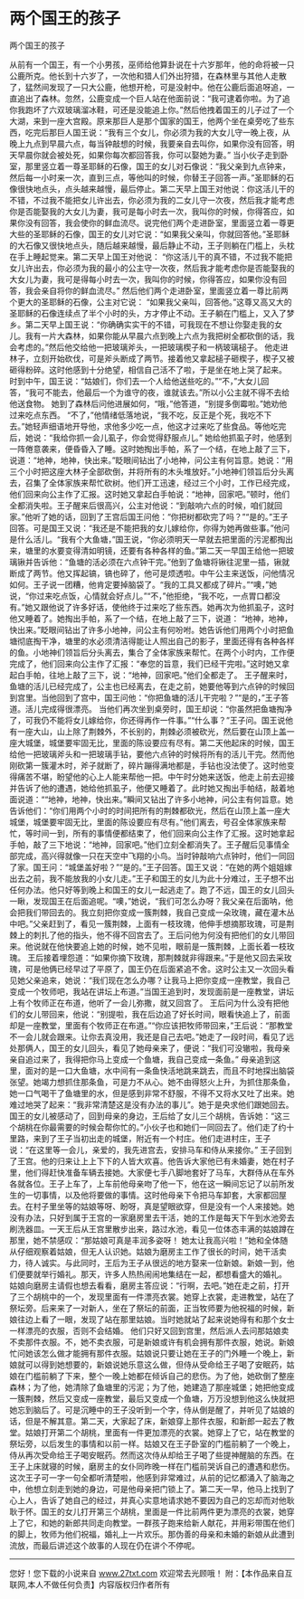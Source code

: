 # 两个国王的孩子

两个国王的孩子 

从前有一个国王，有一个小男孩，巫师给他算卦说在十六岁那年，他的命将被一只公鹿所克。他长到十六岁了，一次他和猎人们外出狩猎，在森林里与其他人走散了，猛然间发现了一只大公鹿，他想开枪，可是没射中。他在公鹿后面追呀追，一直追出了森林。忽然，公鹿变成一个巨人站在他面前说：“我可逮着你啦。为了追你我跑坏了六双玻璃溜冰鞋，可还是没能追上你。”然后他拽着国王的儿子过了一个大湖，来到一座大宫殿。原来那巨人是那个国家的国王，他两个坐在桌旁吃了些东西，吃完后那巨人国王说：“我有三个女儿，你必须为我的大女儿守一晚上夜，从晚上九点到早晨六点，每当钟敲想的时候，我要亲自去叫你，如果你没有回答，明天早晨你就会被处死，如果你每次都回答我，你可以娶她为妻。” 
当小伙子走到卧室，那里竖立着一尊圣耶稣的石像，国王的女儿对石像说：“我父亲到九点钟来，然后每一小时来一次，直到三点，等他叫的时候，你替王子回答一声。”圣耶稣的石像很快地点头，点头越来越慢，最后停止。第二天早上国王对他说：你这活儿干的不错，不过我不能把女儿许出去，你必须为我的二女儿守一次夜，然后我才能考虑你是否能娶我的大女儿为妻，我可是每小时去一次，我叫你的时候，你得答应，如果你没有回答，我会使你的鲜血流尽。说完他们两个走进卧室，里面竖立着一尊更大些的圣耶稣的石像，国王的女儿对它说：“如果我父亲叫，你就回答他。”圣耶稣的大石像又很快地点头，随后越来越慢，最后静止不动，王子则躺在门槛上，头枕在手上睡起觉来。第二天早上国王对他说： 
“你这活儿干的真不错，不过我不能把女儿许出去，你必须为我的最小的公主守一次夜，然后我才能考虑你是否能娶我的大女儿为妻，我可是得每小时去一次，我叫你的时候，你得答应，如果你没有回答，我会亲自将你的鲜血流尽。” 
然后他们两个走进卧室，里面竖立着一尊比前两个更大的圣耶稣的石像，公主对它说： 
“如果我父亲叫，回答他。”这尊又高又大的圣耶稣的石像连续点了半个小时的头，方才停止不动。王子躺在门槛上，又入了梦乡。第二天早上国王说：“你确确实实干的不错，可我现在不想让你娶走我的女儿。我有一片大森林，如果你能从早晨六点到晚上六点为我把树全都砍倒的话，我会考虑的。”然后他交给他一把玻璃斧头，一把玻璃楔子和一柄玻璃槌子。 
他走进林子，立刻开始砍伐，可是斧头断成了两节。接着他又拿起槌子砸楔子，楔子又被砸得粉碎。这时他感到十分绝望，相信自己活不了啦，于是坐在地上哭了起来。 
时到中午，国王说：“姑娘们，你们去一个人给他送些吃的。”“不，”大女儿回答，“我可不能去，他最后一个为谁守的夜，谁就该去。”所以小公主就不得不去给他送食物。 
她到了森林后问他进展如何，“哦，”他答道，“别提多倒霉啦。”她劝他过来吃点东西。 
“不了，”他情绪低落地说，“我不吃，反正是个死，我吃不下去。”她轻声细语地开导他，求他多少吃一点，他这才过来吃了些食品。等他吃完后，她说：“我给你抓一会儿虱子，你会觉得舒服点儿。” 
她给他抓虱子时，他感到一阵倦意袭来，便昏昏入了睡。这时她掏出手帕，系了一个结，在地上敲了三下，说道：“地神，地神，快出来。”眨眼间钻出了小地神，问公主有何旨意。她说：“用三个小时把这座大林子全部砍倒，并将所有的木头堆放好。”小地神们领旨后分头离去，召集了全体家族来帮忙砍树。他们开工迅速，经过三个小时，工作已经完成，他们回来向公主作了汇报。这时她又拿起白手帕说：“地神，回家吧。”顿时，他们全都消失啦。王子醒来后很高兴，公主对他说：“到敲响六点的时候，咱们就回家。”他听了她的话，回到了王宫后国王问他：“你把树都砍完了吗？”“是的。”王子回答。可是国王又说：“我还是不能把我的女儿嫁给你，你得为她再做些事。”他问是什么活儿。“我有个大鱼塘，”国王说，“你必须明天一早就去把里面的污泥都掏出来，塘里的水要变得清如明镜，还要有各种各样的鱼。”第二天一早国王给他一把玻璃锹并告诉他：“鱼塘的活必须在六点钟干完。”他到了鱼塘将锹往泥里一插，锹就断成了两节。他又挥起镐，镐也碎了，他可是烦透啦。中午公主来送饭，问他情况如何。王子说一团糟，他肯定要掉脑袋了。“我的工具又都成了碎片。”“噢，”她说，“你过来吃点饭，心情就会好点儿。”“不，”他拒绝，“我不吃，一点胃口都没有。”她又跟他说了许多好话，使他终于过来吃了些东西。她再次为他抓虱子，这时他又睡着了。她掏出手帕，系了一个结，在地上敲了三下，说道： 
“地神，地神，快出来。”眨眼间钻出了许多小地神，问公主有何吩咐。她告诉他们用两个小时把鱼塘彻底掏干净，塘里的水必须清洁得能让人照出自己的影子，里面还得有各种各样的鱼。小地神们领旨后分头离去，集合了全体家族来帮忙。在两个小时内，工作便完成了，他们回来向公主作了汇报：“奉您的旨意，我们已经干完啦。”这时她又拿起白手帕，往地上敲了三下，说：“地神，回家吧。”他们全都走了。 
王子醒来时，鱼塘的活儿已经完成了，公主也已经离去，在走之前，她要他等到六点钟的时候回到宫里。当他回到了宫中，国王问他：“你把鱼塘的活儿干完啦？”“是的，”王子答道。活儿完成得很漂亮。 
当他们再次坐到桌旁时，国王却说：“你虽然把鱼塘掏净了，可我仍不能将女儿嫁给你，你还得再作一件事。”“什么事？”王子问。国王说他有一座大山，山上除了荆棘外，不长别的，荆棘必须被砍光，然后要在山顶上盖一座大城堡，城堡要牢固无比，里面的陈设要应有尽有。第二天他起床的时候，国王给他一把玻璃斧头和一把玻璃手钻，要他六点钟的时候将所有的活儿干完。然而他刚砍第一簇灌木时，斧子就断了，碎片蹦得满地都是，手钻也没法使了。这时他变得痛苦不堪，盼望他的心上人能来帮他一把。中午时分她来送饭，他走上前去迎接并告诉了他的遭遇，她给他抓虱子，他便又睡着了。此时她又掏出手帕结，敲着地面说道：““地神，地神，快出来。”瞬间又钻出了许多小地神，问公主有何旨意。她告诉他们：“你们用两个小时的时间把所有的荆棘都砍光，然后在山顶上盖一座大城堡，城堡要牢固无比，里面的陈设要应有尽有。”他们离去，号召全体家族来帮忙，等时间一到，所有的事情便都结束了，他们回来向公主作了汇报。这时她拿起手帕，敲了三下地说：“地神，回家吧。”他们立刻全都消失了。王子醒后见事情全部完成，高兴得就像一只在天空中飞翔的小鸟。当时钟敲响六点钟时，他们一同回了家。国王问：“城堡盖好啦？”“是的。”王子回答。国王又说：“在她的两个姐姐嫁出去之前，我不能放我的小女儿走。”王子和国王的女儿为此十分难过，王子想不出任何办法。他只好等到晚上和国王的女儿一起逃走了。跑了不远，国王的女儿回头一瞅，发现国王在后面追呢。“噢，”她说，“我们可怎么办呀？我父亲在后面呐，他会把我们带回去的。我立刻把你变成一簇荆棘，我自己变成一朵玫瑰，藏在灌木丛中吧。”父亲赶到了，看见一簇荆棘，上面有一枝玫瑰，他伸手想摘那玫瑰，可是荆棘上的刺扎了他的指头，他不得不回宫去了。王后问他为何没有把他们的女儿带回来。他说就在他快要追上她的时候，她不见啦，眼前是一簇荆棘，上面长着一枝玫瑰。 
王后接着埋怨道：“如果你摘下玫瑰，那荆棘就非得跟来。”于是他又回去采玫瑰，可是他俩已经早过了平原了，国王仍在后面紧追不舍。这时公主又一次回头看见她父亲追来，她说：“我们现在怎么办哪？让我马上把你变成一座教堂，我自己变成一个牧师吧，我站在讲坛上布道。”当国王追到时，发现面前是一座教堂，讲坛上有个牧师正在布道，他听了一会儿弥撒，就又回宫了。 
王后问为什么没有把他们的女儿带回来，他说：“别提啦，我在后边追了好长时间，眼看快追上了，前面却是一座教堂，里面有个牧师正在布道。”“你应该把牧师带回来，”王后说：“那教堂不一会儿就会跟来。让你去真没用，我还是自己去吧。”她走了一段时间，看见了远处那俩人，国王的女儿回头，看见了她母亲来了，便说：“我们可没辙啦，我母亲亲自追过来了，我得把你马上变成一个鱼塘，我自己变成一条鱼。” 
母亲追到这里，面对的是一口大鱼塘，水中间有一条鱼快活地跳来跳去，而且不时地探出脑袋张望。她竭力想抓住那条鱼，可是力不从心。她不由得怒火上升，为抓住那条鱼，她一口气喝干了鱼塘里的水，但是感到非常不舒服，不得不又将水又吐了出来。她难过地哭了起来：“我非常清楚这是没有办法的事儿”。她于是央求他们跟她回去。国王的女儿被感动了，回到母亲的身边，王后给了女儿三个胡桃，告诉她：“这三个胡桃在你最需要的时候会帮你忙的。”小伙子也和她们一同回去了。他们走了约十里路，来到了王子当初出走的城堡，附近有一个村庄。他们走进村庄，王子说：“在这里等一会儿，亲爱的，我先进宫去，安排马车和侍从来接你。” 
王子回到了王宫。他的归来让上上下下的人皆大欢喜。他告诉大家他已有未婚妻，她在村子里，他们得赶快准备车辆去接她。大家便七手八脚地套好了马车，大群侍从在车外各就各位。王子上车了，上车前他母亲吻了他一下，他在这一瞬间忘记了以前所发生的一切事情，以及他将要做的事情。这时他母亲下令把马车卸套，大家都回屋去。在村子里坐等的姑娘等呀、盼呀，真是望眼欲穿，但是没有一个人来接她。她没有办法，只好到属于王宫的一家磨房里去干活，她的工作是每天下午到水池旁去刷洗器皿。一天王后从王宫里散步出来，路过水池，看见一位体态丰满的姑娘蹲在那里，她不禁感叹：“那姑娘可真是丰润多姿呀！ 
她太让我高兴啦！”她和全体随从仔细观察着姑娘，但无人认识她。姑娘为磨房主工作了很长的时间，她干活卖力，待人诚实。与此同时，王后为王子从很远的地方娶来一位新娘。新娘一到，他们便要就举行婚礼。那天，许多人热热闹闹地集结在一起，都想看盛大的婚礼。 
姑娘向磨房主请假也想去看看，磨房主答应说：“行啊，去吧。”她在走之前，打开了三个胡桃中的一个，发现里面有一件漂亮衣裳。她穿上衣裳，走进教堂，站在了祭坛旁。后来来了一对新人，坐在了祭坛的前面，正当牧师要为他祝福的时候，新娘往边上看了一眼，发现了站在那里姑娘。当时她就站了起来说她得有和那个女士一样漂亮的衣服，否则不会结婚。 
他们只好又回到宫里，然后派人去问那姑娘卖不卖那件衣服。不，她不卖衣服，可是新娘或许有机会拥有那件衣服，她说。新娘忙问她该怎么做才能拥有那件衣服。姑娘说只要让她在王子的门外睡一个晚上，新娘就可以得到她想要的，新娘说她乐意这么做，但侍从受命给王子喝了安眠药，姑娘在门槛前躺了下来，整个一晚上她都在倾诉自己的悲伤。为了他，她砍倒了整座森林；为了他，她清除了鱼塘里的污泥；为了他，她建造了那座城堡；她把他变成一簇荆棘，然后又变成一座教堂，最后又变成一个鱼塘，万万没想到他这么快就把她忘到脑后了。可是沉睡中的王子没听到一个字，侍从倒是醒了，并听见了姑娘的话，但是不解其意。第二天，大家起了床，新娘穿上那件衣服，和新郎一起去了教堂。姑娘打开第二个胡桃，里面有一件更加漂亮的衣裳。她穿上了它，站在教堂的祭坛旁，以后发生的事情和以前一样。姑娘又在王子卧室的门槛前躺了一个晚上，侍从再次受命给王子喝安眠药。然而这次侍从却给王子喝了些提神醒脑的东西。在王子上床就寝的时候，磨房主的女仆同昨晚一样在门槛前哭诉自己的遭遇和悲伤。这次王子可一字一句全都听清楚啦，他感到非常难过，从前的记忆都涌入了脑海之中，他想立刻走到她的身边，可是他母亲把门锁上了。第二天一早，他马上找到了心上人，告诉了她自己的经过，并真心实意地请求她不要因为自己的忘却而对他耿耿于怀。国王的女儿打开第三个胡桃，里面是一件比前两件更为漂亮的衣裳，她穿上了它，和她的新郎共同走向教堂。一群孩子跑来给新人献花，并用彩带围在他们的脚上，牧师为他们祝福，婚礼上一片欢乐。那伪善的母亲和未婚的新娘从此遭到流放，而最后讲述这个故事的人现在仍在讲个不停呢。 

                  
--------------------
您好！您下载的小说来自 www.27txt.com 欢迎常去光顾哦！
附：【本作品来自互联网,本人不做任何负责】内容版权归作者所有